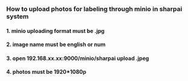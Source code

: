 ### How to upload photos for labeling through minio in sharpai system
#### 1. minio uploading format must be .jpg
#### 2. image name must be english or num
#### 3. open 192.168.xx.xx:9000/minio/sharpai   upload .jpeg
#### 4. photos must be 1920*1080p 
